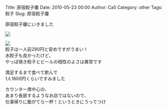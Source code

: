 Title: 原宿餃子瘻
Date: 2010-05-23 00:00
Author: Ca5
Category: other
Tags: 餃子
Slug: 原宿餃子瘻

原宿餃子瘻にいきました

[![](http://farm5.static.flickr.com/4023/4624583712_aa7b948cb6_m.jpg)](http://www.flickr.com/photos/46200029@N06/4624583712/)

[![](http://farm5.static.flickr.com/4057/4623979117_6b57552196_m.jpg)](http://www.flickr.com/photos/46200029@N06/4623979117/)  
餃子は一人前290円と安めですがうまい！  
水餃子も良かったけど、  
やっぱ焼き餃子とビールの相性のよさは異常です

満足するまで食べて飲んで  
1人1800円くらいですみました

カウンター席中心の、  
あまり長居するようなお店ではないので、  
仕事帰りに飯がてら一杯！というときにうってつけ
